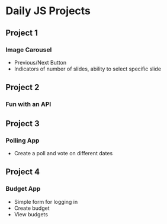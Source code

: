 # Daily JS Projects

## Project 1

### Image Carousel

* Previous/Next Button
* Indicators of number of slides, ability to select specific slide 

## Project 2

### Fun with an API

## Project 3

### Polling App

* Create a poll and vote on different dates

## Project 4

### Budget App

* Simple form for logging in 
* Create budget
* View budgets 
